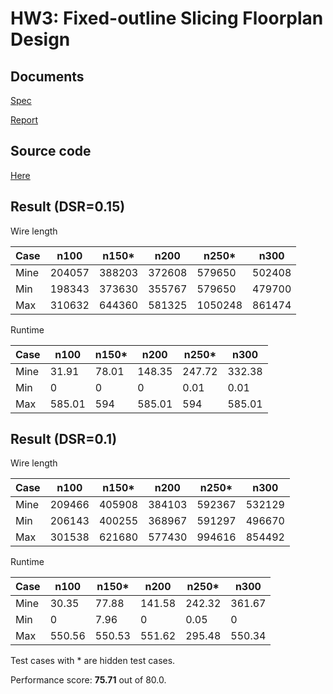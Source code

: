 # HW3: Fixed-outline Slicing Floorplan Design

## Documents

[Spec](./CS6135_HW3_spec.pdf)

[Report](./CS6135_HW3_111062625_report.pdf)

## Source code

[Here](./HW3/src/)

## Result (DSR=0.15)

Wire length

| Case | n100   | n150*  | n200   | n250*   | n300   |
|------|--------|--------|--------|---------|--------|
| Mine | 204057 | 388203 | 372608 | 579650  | 502408 |
| Min  | 198343 | 373630 | 355767 | 579650  | 479700 |
| Max  | 310632 | 644360 | 581325 | 1050248 | 861474 |

Runtime

| Case | n100   | n150* | n200   | n250*  | n300   |
|------|--------|-------|--------|--------|--------|
| Mine | 31.91  | 78.01 | 148.35 | 247.72 | 332.38 |
| Min  | 0      | 0     | 0      | 0.01   | 0.01   |
| Max  | 585.01 | 594   | 585.01 | 594    | 585.01 |

## Result (DSR=0.1)

Wire length

| Case | n100   | n150*  | n200   | n250*  | n300   |
|------|--------|--------|--------|--------|--------|
| Mine | 209466 | 405908 | 384103 | 592367 | 532129 |
| Min  | 206143 | 400255 | 368967 | 591297 | 496670 |
| Max  | 301538 | 621680 | 577430 | 994616 | 854492 |

Runtime

| Case | n100   | n150*  | n200   | n250*  | n300   |
|------|--------|--------|--------|--------|--------|
| Mine | 30.35  | 77.88  | 141.58 | 242.32 | 361.67 |
| Min  | 0      | 7.96   | 0      | 0.05   | 0      |
| Max  | 550.56 | 550.53 | 551.62 | 295.48 | 550.34 |

Test cases with * are hidden test cases.

Performance score: **75.71** out of 80.0.
